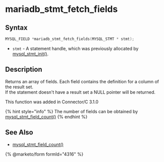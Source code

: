 # mariadb\_stmt\_fetch\_fields

## Syntax

```c
MYSQL_FIELD *mariadb_stmt_fetch_fields(MYSQL_STMT * stmt);
```

* `stmt` - A statement handle, which was previously allocated by [mysql\_stmt\_init()](mysql_stmt_init.md).

## Description

Returns an array of fields. Each field contains the definition for a column of the result set.\
If the statement doesn't have a result set a NULL pointer will be returned.

This function was added in Connector/C 3.1.0

{% hint style="info" %}
The number of fields can be obtained by [mysql\_stmt\_field\_count()](mysql_stmt_field_count.md)
{% endhint %}

## See Also

* [mysql\_stmt\_field\_count()](mysql_stmt_field_count.md)


{% @marketo/form formId="4316" %}
